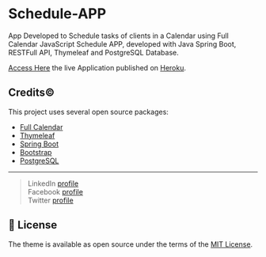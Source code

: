 # Schedule-APP
 App Developed to Schedule tasks of clients in a Calendar using Full Calendar JavaScript
 Schedule APP, developed with Java Spring Boot, RESTFull API, Thymeleaf and PostgreSQL Database.

 [Access Here](http://schedule-app-luiz.herokuapp.com/scheduleAPP/) the live Application published on [Heroku](https://www.heroku.com).

## Credits©️

This project uses several open source packages:

- [Full Calendar](https://github.com/fullcalendar/fullcalendar)
- [Thymeleaf](https://www.thymeleaf.org/)
- [Spring Boot](https://spring.io/projects/spring-boot)
- [Bootstrap](https://getbootstrap.com/)
- [PostgreSQL](https://www.postgresql.org/)

---

> LinkedIn [profile](https://www.linkedin.com/in/luizbrusa)<br>
> Facebook [profile](https://www.facebook.com/luizbrusa)<br>
> Twitter [profile](https://www.twitter.com/luizbrusa)

## 📝 License

The theme is available as open source under the terms of the [MIT License](https://opensource.org/licenses/MIT).
